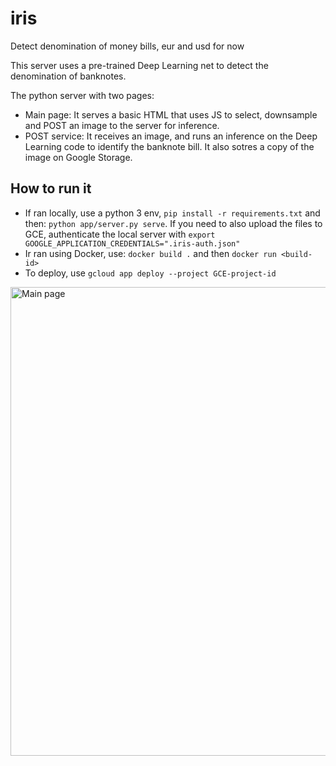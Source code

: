 # iris
Detect denomination of money bills, eur and usd for now


This server uses a pre-trained Deep Learning net to detect the denomination of banknotes.

The python server with two pages:

* Main page: It serves a basic HTML that uses JS to select, downsample and POST an image to the server for inference.
* POST service: It receives an image, and runs an inference on the Deep Learning code to identify the banknote bill. It also sotres a copy of the image on Google Storage.

## How to run it

- If ran locally, use a python 3 env, `pip install -r requirements.txt` and then: `python app/server.py serve`.
  If you need to also upload the files to GCE, authenticate the local server with `export GOOGLE_APPLICATION_CREDENTIALS=".iris-auth.json"`
- Ir ran using Docker, use: `docker build .` and then `docker run <build-id>`
- To deploy, use `gcloud app deploy --project GCE-project-id`

<img width="750" alt="Main page" src="https://user-images.githubusercontent.com/434029/62422810-a03b7680-b6b8-11e9-9825-f72a6d622154.png">
